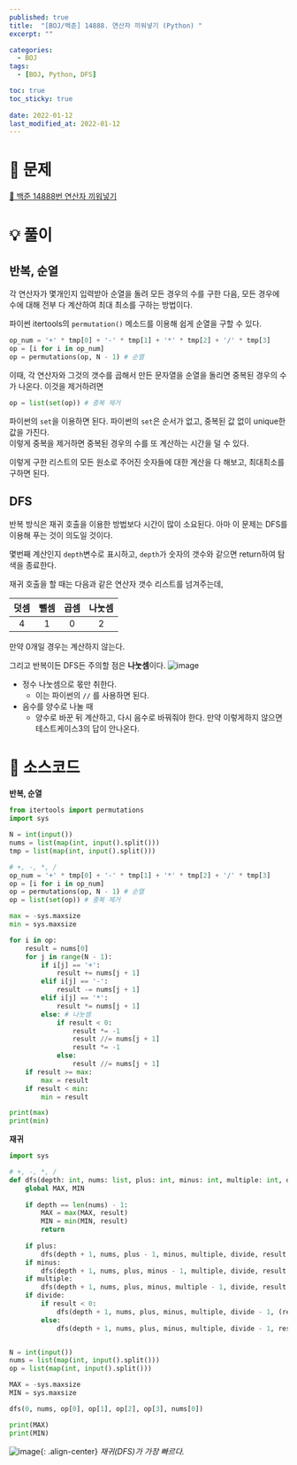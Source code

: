 ```yaml
---
published: true
title:  "[BOJ/백준] 14888. 연산자 끼워넣기 (Python) "
excerpt: ""

categories:
  - BOJ
tags:
  - [BOJ, Python, DFS]

toc: true
toc_sticky: true
 
date: 2022-01-12
last_modified_at: 2022-01-12
---
```

# 🔎 문제
[🔗 백준 14888번 연산자 끼워넣기](https://www.acmicpc.net/problem/14888)

# 💡 풀이

## 반복, 순열

각 연산자가 몇개인지 입력받아 순열을 돌려 모든 경우의 수를 구한 다음, 모든 경우에 수에 대해 전부 다 계산하여 최대 최소를 구하는 방법이다.

파이썬 itertools의 `permutation()` 메소드를 이용해 쉽게 순열을 구할 수 있다.

```python
op_num = '+' * tmp[0] + '-' * tmp[1] + '*' * tmp[2] + '/' * tmp[3]
op = [i for i in op_num]
op = permutations(op, N - 1) # 순열
```

이때, 각 연산자와 그것의 갯수를 곱해서 만든 문자열을 순열을 돌리면 중복된 경우의 수가 나온다. 이것을 제거하려면

```python
op = list(set(op)) # 중복 제거
```
파이썬의 `set`을 이용하면 된다. 파이썬의 `set`은 순서가 없고, 중복된 값 없이 unique한 값을 가진다.<br>
이렇게 중복을 제거하면 중복된 경우의 수를 또 계산하는 시간을 덜 수 있다.

이렇게 구한 리스트의 모든 원소로 주어진 숫자들에 대한 계산을 다 해보고, 최대최소를 구하면 된다.

## DFS

반복 방식은 재귀 호출을 이용한 방법보다 시간이 많이 소요된다. 아마 이 문제는 DFS를 이용해 푸는 것이 의도일 것이다.

몇번째 계산인지 `depth`변수로 표시하고, `depth`가 숫자의 갯수와 같으면 return하여 탐색을 종료한다.

재귀 호출을 할 때는 다음과 같은 연산자 갯수 리스트를 넘겨주는데,

|덧셈|뺄셈|곱셈|나눗셈|
|:-:|:-:|:-:|:-:|
|4|1|0|2|

만약 0개일 경우는 계산하지 않는다.

그리고 반복이든 DFS든 주의할 점은 **나눗셈**이다.
![image](https://user-images.githubusercontent.com/67352902/149155175-9588b00f-c111-4e33-9bef-2dc59eca4bc0.png)
- 정수 나눗셈으로 몫만 취한다.
  - 이는 파이썬의 `//` 를 사용하면 된다.
- 음수를 양수로 나눌 때
  - 양수로 바꾼 뒤 계산하고, 다시 음수로 바꿔줘야 한다. 만약 이렇게하지 않으면 테스트케이스3의 답이 안나온다.

# 📃 소스코드
**반복, 순열**
```python
from itertools import permutations
import sys

N = int(input())
nums = list(map(int, input().split()))
tmp = list(map(int, input().split()))

# +, -, *, /
op_num = '+' * tmp[0] + '-' * tmp[1] + '*' * tmp[2] + '/' * tmp[3]
op = [i for i in op_num]
op = permutations(op, N - 1) # 순열
op = list(set(op)) # 중복 제거

max = -sys.maxsize
min = sys.maxsize

for i in op:
    result = nums[0]
    for j in range(N - 1):
        if i[j] == '+':
            result += nums[j + 1]
        elif i[j] == '-':
            result -= nums[j + 1]            
        elif i[j] == '*':
            result *= nums[j + 1]
        else: # 나눗셈
            if result < 0:
                result *= -1
                result //= nums[j + 1]
                result *= -1
            else:
                result //= nums[j + 1]
    if result >= max:
        max = result
    if result < min:
        min = result

print(max)
print(min)
```

**재귀**
```python
import sys

# +, -, *, /
def dfs(depth: int, nums: list, plus: int, minus: int, multiple: int, divide: int, result: int):
    global MAX, MIN
    
    if depth == len(nums) - 1:
        MAX = max(MAX, result)
        MIN = min(MIN, result)
        return
    
    if plus:
        dfs(depth + 1, nums, plus - 1, minus, multiple, divide, result + nums[depth + 1])
    if minus:
        dfs(depth + 1, nums, plus, minus - 1, multiple, divide, result - nums[depth + 1])
    if multiple:
        dfs(depth + 1, nums, plus, minus, multiple - 1, divide, result * nums[depth + 1])
    if divide:
        if result < 0:
            dfs(depth + 1, nums, plus, minus, multiple, divide - 1, (result*(-1) // nums[depth + 1]) * (-1))
        else:
            dfs(depth + 1, nums, plus, minus, multiple, divide - 1, result // nums[depth + 1])


N = int(input())
nums = list(map(int, input().split()))
op = list(map(int, input().split()))

MAX = -sys.maxsize
MIN = sys.maxsize

dfs(0, nums, op[0], op[1], op[2], op[3], nums[0])

print(MAX)
print(MIN)
```
![image](https://user-images.githubusercontent.com/67352902/149150574-6e6c1c00-e1ac-4179-bb1e-b0a7d547b64e.png){: .align-center}
*재귀(DFS)가 가장 빠르다.*

<br>